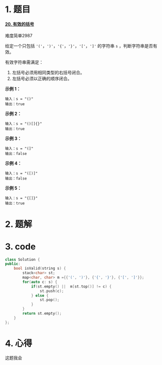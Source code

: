 # 1. 题目

#### [20. 有效的括号](https://leetcode-cn.com/problems/valid-parentheses/)

难度简单2987

给定一个只包括 `'('`，`')'`，`'{'`，`'}'`，`'['`，`']'` 的字符串 `s` ，判断字符串是否有效。

有效字符串需满足：

1. 左括号必须用相同类型的右括号闭合。
2. 左括号必须以正确的顺序闭合。

 

**示例 1：**

```
输入：s = "()"
输出：true
```

**示例 2：**

```
输入：s = "()[]{}"
输出：true
```

**示例 3：**

```
输入：s = "(]"
输出：false
```

**示例 4：**

```
输入：s = "([)]"
输出：false
```

**示例 5：**

```
输入：s = "{[]}"
输出：true
```

# 2. 题解
# 3. code
```c++
class Solution {
public:
    bool isValid(string s) {
        stack<char> st;
        map<char, char> m ={{'(', ')'}, {'{', '}'}, {'[', ']'}};
        for(auto c: s) {
            if(st.empty() ||  m[st.top()] != c) {
                st.push(c);
            } else {
                st.pop();
            }
        }
        return st.empty();
    }
};

```
# 4. 心得

这题我会
